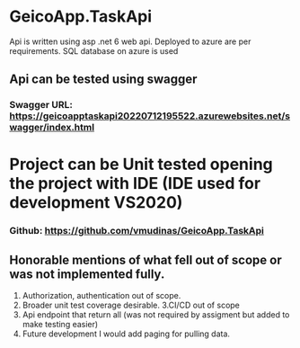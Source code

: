 # GeicoApp.TaskApi

Api is written using asp .net 6 web api.
Deployed to azure are per requirements. 
SQL database on azure is used

## Api can be tested using swagger 
### Swagger URL: https://geicoapptaskapi20220712195522.azurewebsites.net/swagger/index.html

# Project can be Unit tested opening the project with IDE (IDE used for development VS2020)

### Github: https://github.com/vmudinas/GeicoApp.TaskApi


## Honorable mentions of what fell out of scope or was not implemented fully.

1. Authorization, authentication out of scope.
2. Broader unit test coverage desirable.
3.CI/CD out of scope
4. Api endpoint that return all (was not required by assigment but added to make testing easier)
5. Future development I would add paging for pulling data.
